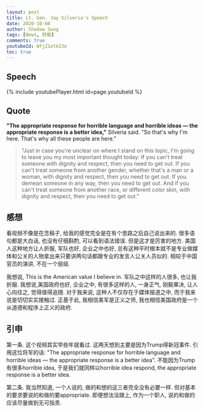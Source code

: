 ```yaml
---
layout: post
title: Lt. Gen. Jay Silveria's Speech
date: 2020-10-08
author: Shadow Song
tags: [News, 转载]
comments: true
youtubeId: WfjZ1otkS3o
toc: true
---
```


## Speech

{% include youtubePlayer.html id=page.youtubeId %}


## Quote

**"The appropriate response for horrible language and horrible ideas — the appropriate response is a better idea,"** Silveria said. "So that's why I'm here. That's why all these people are here."

> "Just in case you're unclear on where I stand on this topic, I'm going to leave you my most important thought today: If you can't treat someone with dignity and respect, then you need to get out. If you can't treat someone from another gender, whether that's a man or a woman, with dignity and respect, then you need to get out. If you demean someone in any way, then you need to get out. And if you can't treat someone from another race, or different color skin, with dignity and respect, then you need to get out."


## 感想

看视频不像是在念稿子, 给我的感觉完全是在有个思路之后自己说出来的. 很多语句都是大白话, 也没有仔细斟酌, 可以看到语法错误. 但是这才是厉害的地方. 美国人这种地方让人折服, 军队也好, 企业之中也好, 总有这种平时根本就不是专业做媒体和公关的人物拿出来只要讲两句话都跟专业的发言人公关人员似的. 相较于中国官员的演讲, 不在一个层级. 

我想说, This is the American value I believe in. 军队之中这样的人很多, 也让我折服. 我想说,美国政府也好, 企业之中, 有很多这样的人, 一身正气, 刚毅果决, 让人心向往之, 觉得值得追随. 对于我来说, 这种人不仅存在于媒体报道之中, 而于我来说是切切实实接触过.  正基于此, 我相信美军是正义之师, 我也相信美国政府是一个从道德和程序上正义的政府. 

## 引申

第一条. 这个视频其实早些年就看过. 这两天想到主要是因为Trump得新冠事件. 引用这位将军的话: "The appropriate response for horrible language and horrible ideas — the appropriate response is a better idea".  不能因为Trump有很多horrible idea, 于是我们就同样以horrible idea respond, the appropriate response is a better idea. 

第二条. 我当然知道, 一个人说的, 做的和想的这三者完全没有必要一样. 但对基本的要求要说的和做的要appropriate. 即便想法没跟上, 作为一个职人, 说的和做的应该尽量做到无可指责. 

